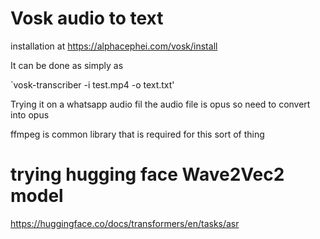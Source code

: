 # Vosk audio to text

installation at
https://alphacephei.com/vosk/install

It can be done as simply as 

`vosk-transcriber -i test.mp4 -o text.txt'

Trying it on a whatsapp audio fil
the audio file is opus
so need to convert into opus

ffmpeg is common library that is required for this sort of thing

# trying hugging face Wave2Vec2 model

https://huggingface.co/docs/transformers/en/tasks/asr